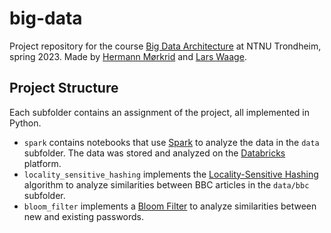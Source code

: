# big-data

Project repository for the course [Big Data Architecture](https://www.ntnu.edu/studies/courses/TDT4305) at NTNU Trondheim, spring 2023. Made by [Hermann Mørkrid](https://github.com/hermannm) and [Lars Waage](https://github.com/larwaa).

## Project Structure

Each subfolder contains an assignment of the project, all implemented in Python.

- `spark` contains notebooks that use [Spark](https://spark.apache.org/) to analyze the data in the `data` subfolder. The data was stored and analyzed on the [Databricks](https://www.databricks.com/) platform.
- `locality_sensitive_hashing` implements the [Locality-Sensitive Hashing](https://en.wikipedia.org/wiki/Locality-sensitive_hashing) algorithm to analyze similarities between BBC articles in the `data/bbc` subfolder.
- `bloom_filter` implements a [Bloom Filter](https://en.wikipedia.org/wiki/Bloom_filter) to analyze similarities between new and existing passwords.
